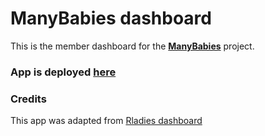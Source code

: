 # **ManyBabies** dashboard

This is the member dashboard for the [**ManyBabies**](https://rodrigodalben.github.io/) project.

### App is deployed [here](https://rodrigodalben.shinyapps.io/shiny_mb_map/)

### Credits
This app was adapted from [Rladies dashboard](https://github.com/rladies/rshinylady)



